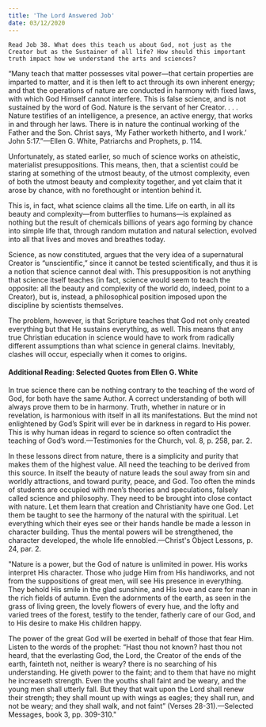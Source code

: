 ```yaml
---
title: 'The Lord Answered Job'
date: 03/12/2020
---
```


`Read Job 38. What does this teach us about God, not just as the Creator but as the Sustainer of all life? How should this important truth impact how we understand the arts and sciences?`

“Many teach that matter possesses vital power—that certain properties are imparted to matter, and it is then left to act through its own inherent energy; and that the operations of nature are conducted in harmony with fixed laws, with which God Himself cannot interfere. This is false science, and is not sustained by the word of God. Nature is the servant of her Creator. . . . Nature testifies of an intelligence, a presence, an active energy, that works in and through her laws. There is in nature the continual working of the Father and the Son. Christ says, ‘My Father worketh hitherto, and I work.’ John 5:17.”—Ellen G. White, Patriarchs and Prophets, p. 114.

Unfortunately, as stated earlier, so much of science works on atheistic, materialist presuppositions. This means, then, that a scientist could be staring at something of the utmost beauty, of the utmost complexity, even of both the utmost beauty and complexity together, and yet claim that it arose by chance, with no forethought or intention behind it.

This is, in fact, what science claims all the time. Life on earth, in all its beauty and complexity—from butterflies to humans—is explained as nothing but the result of chemicals billions of years ago forming by chance into simple life that, through random mutation and natural selection, evolved into all that lives and moves and breathes today.

Science, as now constituted, argues that the very idea of a supernatural Creator is “unscientific,” since it cannot be tested scientifically, and thus it is a notion that science cannot deal with. This presupposition is not anything that science itself teaches (in fact, science would seem to teach the opposite: all the beauty and complexity of the world do, indeed, point to a Creator), but is, instead, a philosophical position imposed upon the discipline by scientists themselves.

The problem, however, is that Scripture teaches that God not only created everything but that He sustains everything, as well. This means that any true Christian education in science would have to work from radically different assumptions than what science in general claims. Inevitably, clashes will occur, especially when it comes to origins.

#### Additional Reading: Selected Quotes from Ellen G. White

In true science there can be nothing contrary to the teaching of the word of God, for both have the same Author. A correct understanding of both will always prove them to be in harmony. Truth, whether in nature or in revelation, is harmonious with itself in all its manifestations. But the mind not enlightened by God’s Spirit will ever be in darkness in regard to His power. This is why human ideas in regard to science so often contradict the teaching of God’s word.—Testimonies for the Church, vol. 8, p. 258, par. 2.

In these lessons direct from nature, there is a simplicity and purity that makes them of the highest value. All need the teaching to be derived from this source. In itself the beauty of nature leads the soul away from sin and worldly attractions, and toward purity, peace, and God. Too often the minds of students are occupied with men’s theories and speculations, falsely called science and philosophy. They need to be brought into close contact with nature. Let them learn that creation and Christianity have one God. Let them be taught to see the harmony of the natural with the spiritual. Let everything which their eyes see or their hands handle be made a lesson in character building. Thus the mental powers will be strengthened, the character developed, the whole life ennobled.—Christ's Object Lessons, p. 24, par. 2.

"Nature is a power, but the God of nature is unlimited in power. His works interpret His character. Those who judge Him from His handiworks, and not from the suppositions of great men, will see His presence in everything. They behold His smile in the glad sunshine, and His love and care for man in the rich fields of autumn. Even the adornments of the earth, as seen in the grass of living green, the lovely flowers of every hue, and the lofty and varied trees of the forest, testify to the tender, fatherly care of our God, and to His desire to make His children happy.

The power of the great God will be exerted in behalf of those that fear Him. Listen to the words of the prophet: “Hast thou not known? hast thou not heard, that the everlasting God, the Lord, the Creator of the ends of the earth, fainteth not, neither is weary? there is no searching of his understanding. He giveth power to the faint; and to them that have no might he increaseth strength. Even the youths shall faint and be weary, and the young men shall utterly fall. But they that wait upon the Lord shall renew their strength; they shall mount up with wings as eagles; they shall run, and not be weary; and they shall walk, and not faint” (Verses 28-31).—Selected Messages, book 3, pp. 309-310."